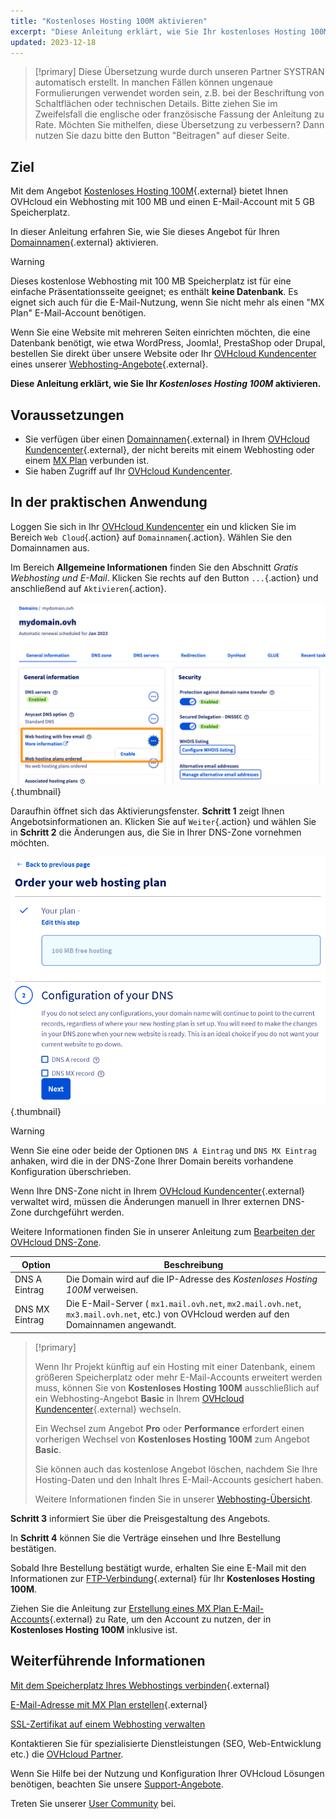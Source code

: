 ```yaml
---
title: "Kostenloses Hosting 100M aktivieren"
excerpt: "Diese Anleitung erklärt, wie Sie Ihr kostenloses Hosting 100M aktivieren"
updated: 2023-12-18
---
```


> [!primary]
> Diese Übersetzung wurde durch unseren Partner SYSTRAN automatisch erstellt. In manchen Fällen können ungenaue Formulierungen verwendet worden sein, z.B. bei der Beschriftung von Schaltflächen oder technischen Details. Bitte ziehen Sie im Zweifelsfall die englische oder französische Fassung der Anleitung zu Rate. Möchten Sie mithelfen, diese Übersetzung zu verbessern? Dann nutzen Sie dazu bitte den Button "Beitragen" auf dieser Seite.
>

## Ziel 

Mit dem Angebot [Kostenloses Hosting 100M](/links/web/domains-free-hosting){.external} bietet Ihnen OVHcloud ein Webhosting mit 100 MB und einen E-Mail-Account mit 5 GB Speicherplatz.

In dieser Anleitung erfahren Sie, wie Sie dieses Angebot für Ihren [Domainnamen](/links/web/domains){.external} aktivieren.

> [!warning]
>
> Dieses kostenlose Webhosting mit 100 MB Speicherplatz ist für eine einfache Präsentationsseite geeignet; es enthält **keine Datenbank**.
> Es eignet sich auch für die E-Mail-Nutzung, wenn Sie nicht mehr als einen "MX Plan" E-Mail-Account benötigen.
>
> Wenn Sie eine Website mit mehreren Seiten einrichten möchten, die eine Datenbank benötigt, wie etwa WordPress, Joomla!, PrestaShop oder Drupal, bestellen Sie direkt über unsere Website oder Ihr [OVHcloud Kundencenter](/links/manager) eines unserer [Webhosting-Angebote](/links/web/hosting){.external}.
>

**Diese Anleitung erklärt, wie Sie Ihr <i>Kostenloses Hosting 100M</i> aktivieren.**

## Voraussetzungen

- Sie verfügen über einen [Domainnamen](/links/web/domains){.external} in Ihrem [OVHcloud Kundencenter](/links/manager){.external}, der nicht bereits mit einem Webhosting oder einem [MX Plan](/pages/web_cloud/email_and_collaborative_solutions/mx_plan/email_generalities) verbunden ist. 
- Sie haben Zugriff auf Ihr [OVHcloud Kundencenter](/links/manager).

## In der praktischen Anwendung

Loggen Sie sich in Ihr [OVHcloud Kundencenter](/links/manager) ein und klicken Sie im Bereich `Web Cloud`{.action} auf `Domainnamen`{.action}. Wählen Sie den Domainnamen aus.

Im Bereich **Allgemeine Informationen** finden Sie den Abschnitt *Gratis Webhosting und E-Mail*. Klicken Sie rechts auf den Button `...`{.action} und anschließend auf `Aktivieren`{.action}.

![enable 100m](/pages/assets/screens/control_panel/product-selection/web-cloud/domain-dns/general-information/enable-100m.png){.thumbnail}

Daraufhin öffnet sich das Aktivierungsfenster. **Schritt 1** zeigt Ihnen Angebotsinformationen an. Klicken Sie auf `Weiter`{.action} und wählen Sie in **Schritt 2** die Änderungen aus, die Sie in Ihrer DNS-Zone vornehmen möchten.

![activate100m](/pages/assets/screens/control_panel/product-selection/web-cloud/order/order-100m-step-2.png){.thumbnail}

> [!warning]
>
> Wenn Sie eine oder beide der Optionen `DNS A Eintrag` und `DNS MX Eintrag` anhaken, wird die in der DNS-Zone Ihrer Domain bereits vorhandene Konfiguration überschrieben.
>
> Wenn Ihre DNS-Zone nicht in Ihrem [OVHcloud Kundencenter](/links/manager){.external} verwaltet wird, müssen die Änderungen manuell in Ihrer externen DNS-Zone durchgeführt werden.
>
> Weitere Informationen finden Sie in unserer Anleitung zum [Bearbeiten der OVHcloud DNS-Zone](/pages/web_cloud/domains/dns_zone_edit).
>

| Option                                       	| Beschreibung                                                                                                               								|
|--------------------------------------------	|-----------------------------------------------------------------------------------------------------------------------------------------------------------|
| DNS A Eintrag                         	| Die Domain wird auf die IP-Adresse des <i>Kostenloses Hosting 100M</i> verweisen.                                               								|
| DNS MX Eintrag 	| Die E-Mail-Server ( `mx1.mail.ovh.net`, `mx2.mail.ovh.net`, `mx3.mail.ovh.net`, etc.) von OVHcloud werden auf den Domainnamen angewandt. 	|

> [!primary]
>
> Wenn Ihr Projekt künftig auf ein Hosting mit einer Datenbank, einem größeren Speicherplatz oder mehr E-Mail-Accounts erweitert werden muss, können Sie von **Kostenloses Hosting 100M** ausschließlich auf ein Webhosting-Angebot **Basic** in Ihrem [OVHcloud Kundencenter](/links/manager){.external} wechseln.
>
> Ein Wechsel zum Angebot **Pro** oder **Performance** erfordert einen vorherigen Wechsel von **Kostenloses Hosting 100M** zum Angebot **Basic**.
>
> Sie können auch das kostenlose Angebot löschen, nachdem Sie Ihre Hosting-Daten und den Inhalt Ihres E-Mail-Accounts gesichert haben.
>
> Weitere Informationen finden Sie in unserer [Webhosting-Übersicht](/links/web/hosting).
>

**Schritt 3** informiert Sie über die Preisgestaltung des Angebots. 

In **Schritt 4** können Sie die Verträge einsehen und Ihre Bestellung bestätigen.

Sobald Ihre Bestellung bestätigt wurde, erhalten Sie eine E-Mail mit den Informationen zur [FTP-Verbindung](/pages/web_cloud/web_hosting/ftp_connection){.external} für Ihr **Kostenloses Hosting 100M**.

Ziehen Sie die Anleitung zur [Erstellung eines MX Plan E-Mail-Accounts](/pages/web_cloud/email_and_collaborative_solutions/mx_plan/email_creation){.external} zu Rate, um den Account zu nutzen, der in **Kostenloses Hosting 100M** inklusive ist.

## Weiterführende Informationen

[Mit dem Speicherplatz Ihres Webhostings verbinden](/pages/web_cloud/web_hosting/ftp_connection){.external}

[E-Mail-Adresse mit MX Plan erstellen](/pages/web_cloud/email_and_collaborative_solutions/mx_plan/email_creation){.external}

[SSL-Zertifikat auf einem Webhosting verwalten](/pages/web_cloud/web_hosting/ssl_on_webhosting)

Kontaktieren Sie für spezialisierte Dienstleistungen (SEO, Web-Entwicklung etc.) die [OVHcloud Partner](/links/partner).

Wenn Sie Hilfe bei der Nutzung und Konfiguration Ihrer OVHcloud Lösungen benötigen, beachten Sie unsere [Support-Angebote](/links/support).

Treten Sie unserer [User Community](/links/community) bei.
